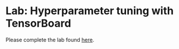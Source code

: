 # Lab: Hyperparameter tuning with TensorBoard

Please complete the lab found [here](https://www.tensorflow.org/tensorboard/hyperparameter_tuning_with_hparams).